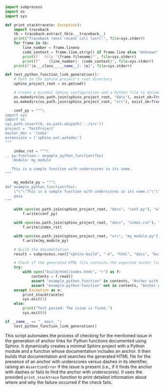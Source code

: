 ```python
import subprocess
import os
import sys

def print_stacktrace(e: Exception):
    import traceback
    tb = traceback.extract_tb(e.__traceback__)
    print("Traceback (most recent call last):", file=sys.stderr)
    for frame in tb:
        line_number = frame.lineno
        code_context = frame.line.strip() if frame.line else "Unknown"
        print(f'  File "{frame.filename}"', file=sys.stderr)
        print(f"    {line_number}: {code_context}", file=sys.stderr)
    print(f"{e.__class__.__name__}: {e}", file=sys.stderr)

def test_python_function_link_generation():
    # Path to the Sphinx project's root directory
    sphinx_project_root = os.getcwd()

    # Create a minimal Sphinx configuration and a Python file to document
    os.makedirs(os.path.join(sphinx_project_root, "docs"), exist_ok=True)
    os.makedirs(os.path.join(sphinx_project_root, "src"), exist_ok=True)

    conf_py = """\
import sys
import os
sys.path.insert(0, os.path.abspath('../src'))
project = 'TestProject'
master_doc = 'index'
extensions = ['sphinx.ext.autodoc']
"""

    index_rst = """\
.. py:function:: example_python_function(foo)
   :module: my_module

   This is a sample function with underscores in its name.
"""

    my_module_py = """\
def example_python_function(foo):
    \"\"\"This is a sample function with underscores in its name.\"\"\"
    pass
"""

    with open(os.path.join(sphinx_project_root, "docs", "conf.py"), "w") as f:
        f.write(conf_py)

    with open(os.path.join(sphinx_project_root, "docs", "index.rst"), "w") as f:
        f.write(index_rst)

    with open(os.path.join(sphinx_project_root, "src", "my_module.py"), "w") as f:
        f.write(my_module_py)

    # Build the documentation
    result = subprocess.run(["sphinx-build", "-b", "html", "docs", "build/html"], capture_output=True, text=True)

    # Check if the generated HTML file contains the expected anchor link
    try:
        with open("build/html/index.html", "r") as f:
            contents = f.read()
            assert "example_python_function" in contents, "Anchor with underscores not found."
            assert "example-python-function" not in contents, "Anchor with dashes detected."
    except Exception as e:
        print_stacktrace(e)
        sys.exit(1)
    else:
        print("Test passed: The issue is fixed.")
        sys.exit(0)

if __name__ == "__main__":
    test_python_function_link_generation()
``` 

This script automates the process of checking for the mentioned issue in the generation of anchor links for Python functions documented using Sphinx. It dynamically creates a minimal Sphinx project with a Python module and a function whose documentation includes an anchor. It then builds that documentation and searches the generated HTML file for the presence of an anchor with underscores versus dashes in its identifier, raising an `AssertionError` if the issue is present (i.e., if it finds the anchor with dashes or fails to find the anchor with underscores). It uses the provided `print_stacktrace` function to print detailed information about where and why the failure occurred if the check fails.